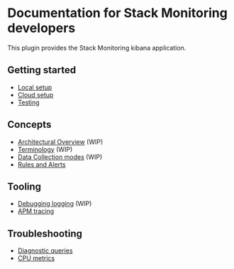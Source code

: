 # Documentation for Stack Monitoring developers

This plugin provides the Stack Monitoring kibana application.

## Getting started
- [Local setup](dev_docs/how_to/local_setup.md)
- [Cloud setup](dev_docs/how_to/cloud_setup.md)
- [Testing](dev_docs/how_to/testing.md)

## Concepts
- [Architectural Overview](dev_docs/reference/architectural_overview.md) (WIP)
- [Terminology](dev_docs/reference/terminology.md) (WIP)
- [Data Collection modes](dev_docs/reference/data_collection_modes.md) (WIP)
- [Rules and Alerts](dev_docs/reference/rules_alerts.md)

## Tooling
- [Debugging logging](dev_docs/how_to/debug_logging.md) (WIP)
- [APM tracing](dev_docs/how_to/apm_tracing.md)

## Troubleshooting
- [Diagnostic queries](dev_docs/runbook/diagnostic_queries.md)
- [CPU metrics](dev_docs/runbook/cpu_metrics.md)